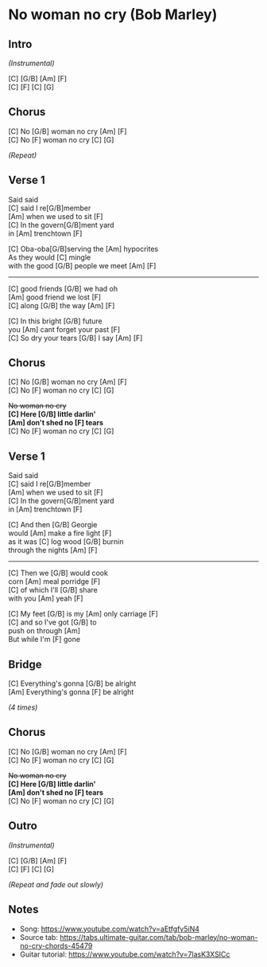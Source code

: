 # No woman no cry (Bob Marley)

## Intro
 
_(Instrumental)_
 
[C] [G/B] [Am] [F]  
[C] [F] [C] [G]
 
## Chorus

[C] No [G/B] woman no cry [Am] [F]  
[C] No [F] woman no cry [C] [G]

_(Repeat)_

## Verse 1

Said said  
[C] said I re[G/B]member  
[Am] when we used to sit [F]  
[C] In the govern[G/B]ment yard  
in [Am] trenchtown [F]

[C] Oba-oba[G/B]serving the [Am] hypocrites  
As they would [C] mingle  
with the good [G/B] people we meet [Am] [F]

---

[C] good friends [G/B] we had oh  
[Am] good friend we lost [F]  
[C] along [G/B] the way [Am] [F]

[C] In this bright [G/B] future  
you [Am] cant forget your past [F]  
[C] So dry your tears [G/B] I say [Am] [F]

## Chorus

[C] No [G/B] woman no cry [Am] [F]  
[C] No [F] woman no cry [C] [G]

~~No woman no cry~~  
**[C] Here [G/B] little darlin'**  
**[Am] don't shed no [F] tears**  
[C] No [F] woman no cry [C] [G]

## Verse 1

Said said  
[C] said I re[G/B]member  
[Am] when we used to sit [F]  
[C] In the govern[G/B]ment yard  
in [Am] trenchtown [F]

[C] And then [G/B] Georgie  
would [Am] make a fire light [F]  
as it was [C] log wood [G/B] burnin  
through the nights [Am] [F]

---

[C] Then we [G/B] would cook  
corn [Am] meal porridge [F]  
[C] of which I'll [G/B] share  
with you [Am] yeah [F]

[C] My feet [G/B] is my [Am] only carriage [F]  
[C] and so I've got [G/B] to  
push on through [Am]  
But while I'm [F] gone

## Bridge

[C] Everything's gonna [G/B] be alright  
[Am] Everything's gonna [F] be alright

_(4 times)_

## Chorus

[C] No [G/B] woman no cry [Am] [F]  
[C] No [F] woman no cry [C] [G]

~~No woman no cry~~  
**[C] Here [G/B] little darlin'**  
**[Am] don't shed no [F] tears**  
[C] No [F] woman no cry [C] [G]

## Outro

_(Instrumental)_

[C] [G/B] [Am] [F]  
[C] [F] [C] [G]

_(Repeat and fade out slowly)_

## Notes

- Song: <https://www.youtube.com/watch?v=aEtfgfv5iN4>
- Source tab: <https://tabs.ultimate-guitar.com/tab/bob-marley/no-woman-no-cry-chords-45479>
- Guitar tutorial: <https://www.youtube.com/watch?v=7lasK3XSICc>
